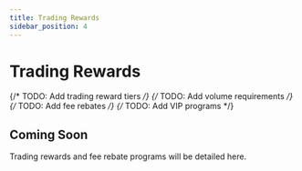 ```yaml
---
title: Trading Rewards
sidebar_position: 4
---
```


# Trading Rewards

{/* TODO: Add trading reward tiers */}
{/* TODO: Add volume requirements */}
{/* TODO: Add fee rebates */}
{/* TODO: Add VIP programs */}

## Coming Soon

Trading rewards and fee rebate programs will be detailed here.
